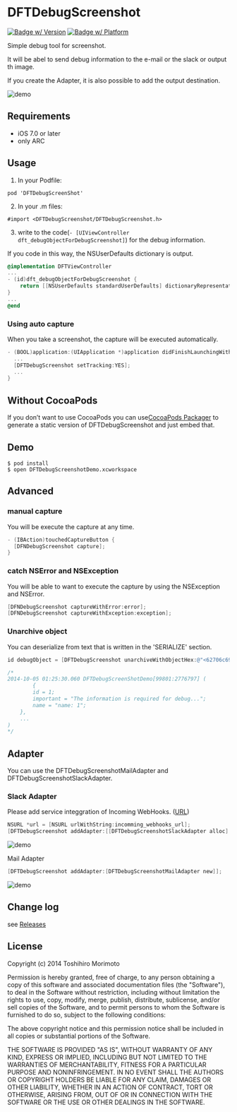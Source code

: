 # DFTDebugScreenshot
[![Badge w/ Version](http://cocoapod-badges.herokuapp.com/v/DFTDebugScreenshot/badge.png)](http://cocoadocs.org/docsets/DFTDebugScreenshot)
[![Badge w/ Platform](http://cocoapod-badges.herokuapp.com/p/DFTDebugScreenshot/badge.png)](http://cocoadocs.org/docsets/DFTDebugScreenshot)

Simple debug tool for screenshot.

It will be abel to send debug information to the e-mail or the slack or output th image.

If you create the Adapter, it is also possible to add the output destination.

![demo](https://github.com/dealforest/DFTDebugScreenShot/raw/master/images/demo.gif)

## Requirements
* iOS 7.0 or later
* only ARC

## Usage

1) In your Podfile:

```
pod 'DFTDebugScreenShot'
```

2) In your .m files:

```
#import <DFTDebugScreenshot/DFTDebugScreenshot.h>
```

3) write to the code(`- [UIViewController dft_debugObjectForDebugScreenshot]`) for the debug information.

If you code in this way, the NSUserDefaults dictionary is output.
```objective-c
@implementation DFTViewController
... 
- (id)dft_debugObjectForDebugScreenshot {
    return [[NSUserDefaults standardUserDefaults] dictionaryRepresentation];
}
...
@end
```

### Using auto capture
When you take a screenshot, the capture will be executed automatically.

```objective-c
- (BOOL)application:(UIApplication *)application didFinishLaunchingWithOptions:(NSDictionary *)launchOptions {
  ...
  [DFTDebugScreenshot setTracking:YES];
  ...
}
```

## Without CocoaPods

If you don’t want to use CocoaPods you can use[CocoaPods Packager](https://github.com/CocoaPods/cocoapods-packager) to generate a static version of DFTDebugScreenshot and just embed that.

## Demo

```shell
$ pod install
$ open DFTDebugScreenshotDemo.xcworkspace
```

## Advanced

### manual capture
You will be execute the capture  at any time.

```objective-c
- (IBAction)touchedCaptureButton {
  [DFNDebugScreenshot capture];
}
```

### catch NSError and NSException
You will be able to  want to execute the capture by using the NSException and NSError.

```objective-c
[DFNDebugScreenshot captureWithError:error];
[DFNDebugScreenshot captureWithException:exception];
```

### Unarchive object
You can deserialize from text that is written in the 'SERIALIZE' section.

```objective-c
id debugObject = [DFTDebugScreenshot unarchiveWithObjectHex:@"<62706c69 73743030 d4010203 040506bb bc582476 65727369 6f6e5824 6f626a65 63747359 24617263 68697665 72542474 6f701200 0186a0af 102c0708 19242526 2728292a 313b3c3d 47484953 54555f60 616b6c6d 77787983 84858f90 919b9c9d a7a8a9b3 b4b55524 6e756c6c d2090a0b 185a4e53 2e6f626a 65637473 5624636c 617373ac 0c0d0e0f 10111213 14151617 8002800a 800d8010 80138016 8019801c 801f8022 80258028 802bd31a 090a1b1f 23574e53 2e6b6579 73a31c1d 1e800380 048005a3 20212280 06800780 08800952 6964546e 616d6559 696d706f 7274616e 74100157 6e616d65 3a20315f 10285468 6520696e 666f726d 6174696f 6e206973 20726571 75697265 6420666f 72206465 6275672e 2e2ed22b 2c2d2e5a 24636c61 73736e61 6d655824 636c6173 7365735c 4e534469 6374696f 6e617279 a22f305c 4e534469 6374696f 6e617279 584e534f 626a6563 74d31a09 0a323623 a31c1d1e 80038004 8005a337 3822800b 800c8008 80091002 576e616d 653a2032 d31a090a 3e4223a3 1c1d1e80 03800480 05a34344 22800e80 0f800880 09100357 6e616d65 3a2033d3 1a090a4a 4e23a31c 1d1e8003 80048005 a34f5022 80118012 80088009 1004576e 616d653a 2034d31a 090a565a 23a31c1d 1e800380 048005a3 5b5c2280 14801580 08800910 05576e61 6d653a20 35d31a09 0a626623 a31c1d1e 80038004 8005a367 68228017 80188008 80091006 576e616d 653a2036 d31a090a 6e7223a3 1c1d1e80 03800480 05a37374 22801a80 1b800880 09100757 6e616d65 3a2037d3 1a090a7a 7e23a31c 1d1e8003 80048005 a37f8022 801d801e 80088009 1008576e 616d653a 2038d31a 090a868a 23a31c1d 1e800380 048005a3 8b8c2280 20802180 08800910 09576e61 6d653a20 39d31a09 0a929623 a31c1d1e 80038004 8005a397 98228023 80248008 8009100a 586e616d 653a2031 30d31a09 0a9ea223 a31c1d1e 80038004 8005a3a3 a4228026 80278008 8009100b 586e616d 653a2031 31d31a09 0aaaae23 a31c1d1e 80038004 8005a3af b0228029 802a8008 8009100c 586e616d 653a2031 32d22b2c b6b75e4e 534d7574 61626c65 41727261 79a3b8b9 ba5e4e53 4d757461 626c6541 72726179 574e5341 72726179 584e534f 626a6563 745f100f 4e534b65 79656441 72636869 766572d1 bdbe5472 6f6f7480 01000800 11001a00 23002d00 32003700 66006c00 71007c00 83009000 92009400 96009800 9a009c00 9e00a000 a200a400 a600a800 aa00b100 b900bd00 bf00c100 c300c700 c900cb00 cd00cf00 d200d700 e100e300 eb011601 1b012601 2f013c01 3f014c01 55015c01 60016201 64016601 6a016c01 6e017001 72017401 7c018301 87018901 8b018d01 91019301 95019701 99019b01 a301aa01 ae01b001 b201b401 b801ba01 bc01be01 c001c201 ca01d101 d501d701 d901db01 df01e101 e301e501 e701e901 f101f801 fc01fe02 00020202 06020802 0a020c02 0e021002 18021f02 23022502 27022902 2d022f02 31023302 35023702 3f024602 4a024c02 4e025002 54025602 58025a02 5c025e02 66026d02 71027302 75027702 7b027d02 7f028102 83028502 8d029402 98029a02 9c029e02 a202a402 a602a802 aa02ac02 b502bc02 c002c202 c402c602 ca02cc02 ce02d002 d202d402 dd02e402 e802ea02 ec02ee02 f202f402 f602f802 fa02fc03 05030a03 19031d03 2c033403 3d034f03 52035700 00000000 00020100 00000000 0000bf00 00000000 00000000 00000000 000359>"];

/*
2014-10-05 01:25:30.060 DFTDebugScreenShotDemo[99801:2776797] (
        {
        id = 1;
        important = "The information is required for debug...";
        name = "name: 1";
    },
    ...
)
*/
```

## Adapter
You can use the DFTDebugScreenshotMailAdapter and DFTDebugScreenshotSlackAdapter.

### Slack Adapter
Please add service integgration of Incoming WebHooks. ([URL](https://my.slack.com/services/new/incoming-webhook))

```objective-c
NSURL *url = [NSURL urlWithString:incomming_webhooks_url];
[DFTDebugScreenshot addAdapter:[[DFTDebugScreenshotSlackAdapter alloc] initWithIncomingWebHookURL:incomming_url]];
```
![demo](https://github.com/dealforest/DFTDebugScreenShot/raw/master/images/slack_adapter.png)

Mail Adapter

```objective-c
[DFTDebugScreenshot addAdapter:[DFTDebugScreenshotMailAdapter new]];
```
![demo](https://github.com/dealforest/DFTDebugScreenShot/raw/master/images/mail_adapter.png)

## Change log

see [Releases](https://github.com/dealforest/DFTDebugScreenshot/releases)

## License

Copyright (c) 2014 Toshihiro Morimoto

Permission is hereby granted, free of charge, to any person obtaining a copy of this software and associated documentation files (the "Software"), to deal in the Software without restriction, including without limitation the rights to use, copy, modify, merge, publish, distribute, sublicense, and/or sell copies of the Software, and to permit persons to whom the Software is furnished to do so, subject to the following conditions:

The above copyright notice and this permission notice shall be included in all copies or substantial portions of the Software.

THE SOFTWARE IS PROVIDED "AS IS", WITHOUT WARRANTY OF ANY KIND, EXPRESS OR IMPLIED, INCLUDING BUT NOT LIMITED TO THE WARRANTIES OF MERCHANTABILITY, FITNESS FOR A PARTICULAR PURPOSE AND NONINFRINGEMENT. IN NO EVENT SHALL THE AUTHORS OR COPYRIGHT HOLDERS BE LIABLE FOR ANY CLAIM, DAMAGES OR OTHER LIABILITY, WHETHER IN AN ACTION OF CONTRACT, TORT OR OTHERWISE, ARISING FROM, OUT OF OR IN CONNECTION WITH THE SOFTWARE OR THE USE OR OTHER DEALINGS IN THE SOFTWARE.
